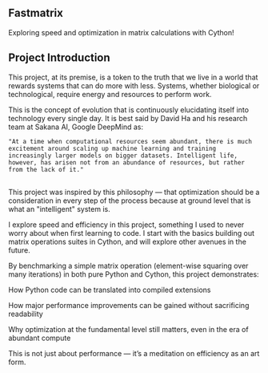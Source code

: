 ## Fastmatrix

Exploring speed and optimization in matrix calculations with Cython!



## Project Introduction

This project, at its premise, is a token to the truth that we live in a world that rewards systems that can do more with less. Systems, whether biological or technological, require energy and resources to perform work.

This is the concept of evolution that is continuously elucidating itself into technology every single day. It is best said by David Ha and his research team at Sakana AI, Google DeepMind as:



`"At a time when computational resources seem abundant, there is much excitement around scaling up machine learning and training increasingly larger models on bigger datasets. Intelligent life, however, has arisen not from an abundance of resources, but rather from the lack of it."`



## 

This project was inspired by this philosophy — that optimization should be a consideration in every step of the process because at ground level that is what an "intelligent" system is.

I explore speed and efficiency in this project, something I used to never worry about when first learning to code. I start with the basics building out matrix operations suites in Cython, and will explore other avenues in the future. 


By benchmarking a simple matrix operation (element-wise squaring over many iterations) in both pure Python and Cython, this project demonstrates:



How Python code can be translated into compiled extensions

How major performance improvements can be gained without sacrificing readability

Why optimization at the fundamental level still matters, even in the era of abundant compute

This is not just about performance — it’s a meditation on efficiency as an art form.
